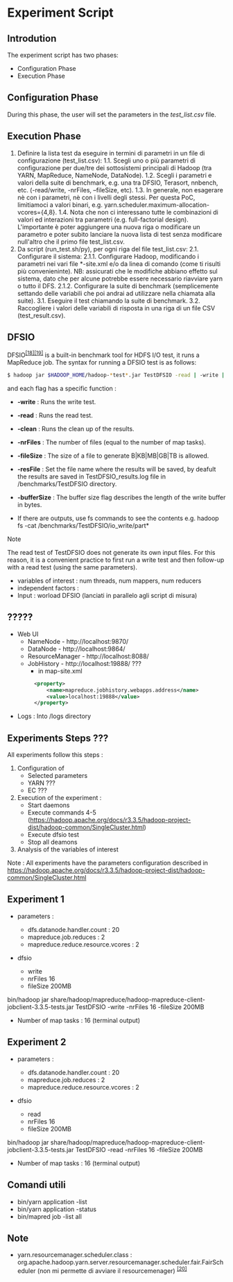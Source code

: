 # Experiment Script

## Introdution <a name="scriptintro"></a>
The experiment script has two phases:
* Configuration Phase
* Execution Phase

## Configuration Phase <a name="confphase"></a>
During this phase, the user will set the parameters in the *test_list.csv* file. 


## Execution Phase <a name="exphase"></a>



1. Definire la lista test da eseguire in termini di parametri in un file di configurazione (test_list.csv):
    1.1. Scegli uno o più parametri di configurazione per due/tre dei sottosistemi principali di Hadoop (tra YARN, MapReduce, NameNode, DataNode).
    1.2. Scegli i parametri e valori della suite di benchmark, e.g. una tra DFSIO, Terasort, nnbench, etc. (-read/write, -nrFiles, –fileSize, etc).
    1.3. In generale, non esagerare nè con i parametri, nè con i livelli degli stessi. Per questa PoC, limitiamoci a valori binari, e.g. yarn.scheduler.maximum-allocation-vcores={4,8}.
    1.4. Nota che non ci interessano tutte le combinazioni di valori ed interazioni tra parametri (e.g. full-factorial design). L'importante è poter aggiungere una nuova riga o modificare un parametro e poter subito lanciare la nuova lista di test senza modificare null'altro che il primo file test_list.csv.
2. Da script (run_test.sh/py), per ogni riga del file test_list.csv:
    2.1. Configurare il sistema:
        2.1.1. Configurare Hadoop, modificando i parametri nei vari file *-site.xml e/o da linea di comando (come ti risulti più convenieninte). NB: assicurati che le modifiche abbiano effetto sul sistema, dato che per alcune potrebbe essere necessario riavviare yarn o tutto il DFS.
        2.1.2. Configurare la suite di benchmark (semplicemente settando delle variabili che poi andrai ad utilizzare nella chiamata alla suite).
    3.1. Eseguire il test chiamando la suite di benchmark.
    3.2. Raccogliere i valori delle variabili di risposta in una riga di un file CSV (test_result.csv).


## DFSIO <a name="dfsio"></a>
DFSIO<sup>[[18]](References.md#dfsio)</sup><sup>[[19]](References.md#benchmark)</sup> is a built-in benchmark tool for HDFS I/O test, it runs a MapReduce job. The syntax for running a DFSIO test is as follows:

```bash
$ hadoop jar $HADOOP_HOME/hadoop-*test*.jar TestDFSIO -read | -write | -clean [-nrFiles N] [-fileSize MB] [-resFile resultFileName] [-bufferSize Bytes]
```
and each flag has a specific function :
* **-write** : Runs the write test.
* **-read** : Runs the read test.
* **-clean** : Runs the clean up of the results.
* **-nrFiles** : The number of files (equal to the number of map tasks).
* **-fileSize** : The size of a file to generate B|KB|MB|GB|TB is allowed.
* **-resFile** : Set the file name where the results will be saved, by deafult the results are saved in TestDFSIO_results.log file in /benchmarks/TestDFSIO directory.
* **-bufferSize** : The buffer size flag describes the length of the write buffer in bytes.

* If there are outputs, use fs commands to see the contents e.g.
hadoop fs -cat /benchmarks/TestDFSIO/io_write/part*



> [!NOTE]
> The read test of TestDFSIO does not generate its own input files. For this reason, it is a convenient practice to first run a write test and then follow-up with a read test (using the same parameters).




* variables of interest : num threads, num mappers, num reducers
* independent factors :
* Input : worload DFSIO (lanciati in parallelo agli script di misura)


## ?????
* Web UI
  * NameNode - http://localhost:9870/
  * DataNode -  http://localhost:9864/
  * ResourceManager - http://localhost:8088/
  * JobHistory - http://localhost:19888/ ???
      * in map-site.xml
      ```xml
        <property>
            <name>mapreduce.jobhistory.webapps.address</name>
            <value>localhost:19888</value>
        </property>
      ```
* Logs : Into /logs directory


## Experiments Steps ???  <a name="exsteps"></a>
All experiments follow this steps :
1. Configuration of 
    * Selected parameters
    * YARN ???
    * EC ???
1. Execution of the experiment : 
    * Start daemons
    * Execute commands 4-5 (https://hadoop.apache.org/docs/r3.3.5/hadoop-project-dist/hadoop-common/SingleCluster.html)
    * Execute dfsio test
    * Stop all deamons
1. Analysis of the variables of interest 

Note : All experiments have the parameters configuration described in https://hadoop.apache.org/docs/r3.3.5/hadoop-project-dist/hadoop-common/SingleCluster.html


## Experiment 1
* parameters : 
  * dfs.datanode.handler.count : 20 
  * mapreduce.job.reduces : 2
  * mapreduce.reduce.resource.vcores : 2

* dfsio
  * write
  * nrFiles 16
  * fileSize 200MB

bin/hadoop jar share/hadoop/mapreduce/hadoop-mapreduce-client-jobclient-3.3.5-tests.jar TestDFSIO -write -nrFiles 16 -fileSize 200MB

* Number of map tasks : 16 (terminal output)


## Experiment 2

* parameters : 
  * dfs.datanode.handler.count : 20 
  * mapreduce.job.reduces : 2
  * mapreduce.reduce.resource.vcores : 2

* dfsio
  * read
  * nrFiles 16
  * fileSize 200MB

bin/hadoop jar share/hadoop/mapreduce/hadoop-mapreduce-client-jobclient-3.3.5-tests.jar TestDFSIO -read -nrFiles 16 -fileSize 200MB

* Number of map tasks : 16 (terminal output)



## Comandi utili
* bin/yarn application -list
* bin/yarn application -status <appID>
* bin/mapred job -list all

## Note
* yarn.resourcemanager.scheduler.class : org.apache.hadoop.yarn.server.resourcemanager.scheduler.fair.FairScheduler (non mi permette di avviare il resourcemenager) <sup>[[20]](References.md#fair_scheduler)</sup>